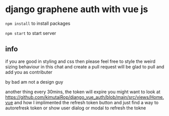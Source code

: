 # django graphene auth with vue js

``npm install`` to install packages

``npm start`` to start server

## info

if you are good in styling and css then please feel free to style the weird sizing behaviour in this chat and create a pull request will be glad to pull and add you as contributer 

by bad am not a design guy 

another thing every 30mins, the token will expire you might want to look at https://github.com/kimutaiRop/django_vue_auth/blob/main/src/views/Home.vue and how I implimented the refresh token button and just find a way to autorefresk token or show user dialog or modal to refresh the tokne

